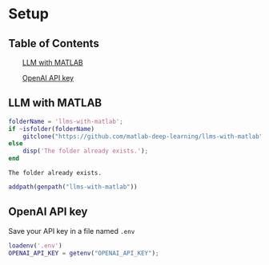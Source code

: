 
<a id="T_0b93"></a>

# Setup
<!-- Begin Toc -->

## Table of Contents
&emsp;&emsp;[LLM with MATLAB](#H_131b)
 
&emsp;&emsp;[OpenAI API key](#H_418f)
 
<!-- End Toc -->
<a id="H_50f9"></a>
<a id="H_131b"></a>

## LLM with MATLAB
```matlab
folderName = 'llms-with-matlab';
if ~isfolder(folderName)
    gitclone("https://github.com/matlab-deep-learning/llms-with-matlab");
else
    disp('The folder already exists.');
end
```

```matlabTextOutput
The folder already exists.
```

```matlab
addpath(genpath("llms-with-matlab"))
```
<a id="H_418f"></a>

## OpenAI API key

Save your API key in a file named `.env`

```matlab
loadenv('.env')
OPENAI_API_KEY = getenv("OPENAI_API_KEY");
```
